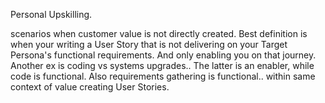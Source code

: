 Personal Upskilling. 

scenarios when customer value is not directly created. Best definition is when your writing a User Story that is not delivering on your Target Persona's functional requirements. And only enabling you on that journey. Another ex is coding vs systems upgrades.. The latter is an enabler, while code is functional. Also requirements gathering is functional.. within same context of value creating User Stories.